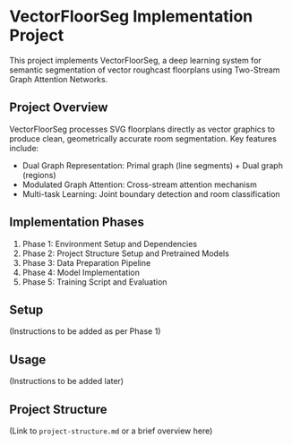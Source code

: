# VectorFloorSeg Implementation Project

This project implements VectorFloorSeg, a deep learning system for semantic segmentation of vector roughcast floorplans using Two-Stream Graph Attention Networks.

## Project Overview

VectorFloorSeg processes SVG floorplans directly as vector graphics to produce clean, geometrically accurate room segmentation. Key features include:

- Dual Graph Representation: Primal graph (line segments) + Dual graph (regions)
- Modulated Graph Attention: Cross-stream attention mechanism
- Multi-task Learning: Joint boundary detection and room classification

## Implementation Phases

1.  Phase 1: Environment Setup and Dependencies
2.  Phase 2: Project Structure Setup and Pretrained Models
3.  Phase 3: Data Preparation Pipeline
4.  Phase 4: Model Implementation
5.  Phase 5: Training Script and Evaluation

## Setup

(Instructions to be added as per Phase 1)

## Usage

(Instructions to be added later)

## Project Structure

(Link to `project-structure.md` or a brief overview here)